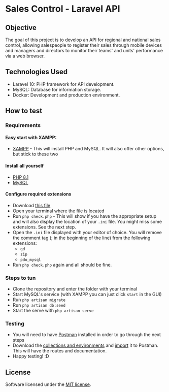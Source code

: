 # Sales Control - Laravel API

## Objective

The goal of this project is to develop an API for regional and national sales control, allowing salespeople to register their sales through mobile devices and managers and directors to monitor their teams' and units' performance via a web browser.

## Technologies Used

- Laravel 10: PHP framework for API development.
- MySQL: Database for information storage.
- Docker: Development and production environment.

## How to test

### Requirements
#### Easy start with XAMPP:
- [XAMPP](https://www.apachefriends.org/pt_br/index.html) - This will install PHP and MySQL. It will also offer other options, but stick to these two
#### Install all yourself
- [PHP 8.1](https://www.php.net/downloads)
- [MySQL](https://dev.mysql.com/doc/mysql-getting-started/en/)
#### Configure required extensions
- Download [this file](https://gist.github.com/Penfore/07209736991285c8b565922aef95b0ff)
- Open your terminal where the file is located
- Run `php check.php` - This will show if you have the appropriate setup and will also display the location of your `.ini` file. You might miss some extensions. See the next step.
- Open the `.ini` file displayed with your editor of choice. You will remove the comment tag (; in the beginning of the line) from the following extensions:
  - `gd`
  - `zip`
  - `pdo_mysql`
- Run `php check.php` again and all should be fine.

### Steps to tun
- Clone the repository and enter the folder with your terminal
- Start MySQL's service (with XAMPP you can just click `start` in the GUI)
- Run `php artisan migrate`
- Run `php artisan db:seed`
- Start the serve with `php artisan serve`

### Testing
- You will need to have [Postman](https://www.postman.com/downloads/) installed in order to go through the next steps
- Download the [collections and environments](https://drive.proton.me/urls/Y3JY2YBEMM#aIlsB3nnSuLy) and [import](https://learning.postman.com/docs/getting-started/importing-and-exporting/importing-data/) it to Postman. This will have the routes and documentation.
- Happy testing! :D

## License

Software licensed under the [MIT license](https://opensource.org/licenses/MIT).
